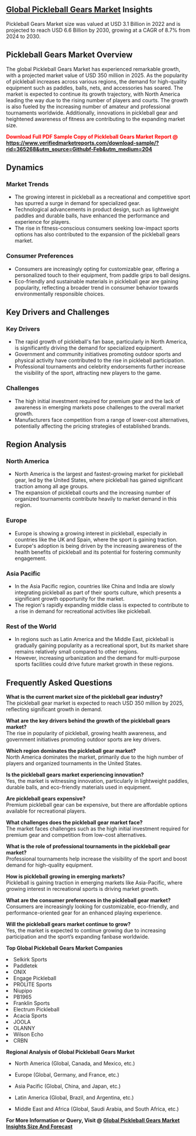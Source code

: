 <h2><a href="https://www.verifiedmarketreports.com/download-sample/?rid=365268&amp;utm_source=Githubf&amp;utm_medium=204" target="_blank">Global Pickleball Gears Market</a> Insights</h2><p>Pickleball Gears Market size was valued at USD 3.1 Billion in 2022 and is projected to reach USD 6.6 Billion by 2030, growing at a CAGR of 8.7% from 2024 to 2030.</p><p> <h2>Pickleball Gears Market Overview</h2> <p>The global Pickleball Gears Market has experienced remarkable growth, with a projected market value of USD 350 million in 2025. As the popularity of pickleball increases across various regions, the demand for high-quality equipment such as paddles, balls, nets, and accessories has soared. The market is expected to continue its growth trajectory, with North America leading the way due to the rising number of players and courts. The growth is also fueled by the increasing number of amateur and professional tournaments worldwide. Additionally, innovations in pickleball gear and heightened awareness of fitness are contributing to the expanding market size.</p> <p><strong><p><span class=""><span style="color: #ff0000;"><strong>Download Full PDF Sample Copy of Pickleball Gears Market Report</strong> @ </span><a href="https://www.verifiedmarketreports.com/download-sample/?rid=365268&amp;utm_source=Githubf-Feb&amp;utm_medium=204" target="_blank">https://www.verifiedmarketreports.com/download-sample/?rid=365268&amp;utm_source=Githubf-Feb&amp;utm_medium=204</a></span></p></strong></p> <h2>Dynamics</h2> <h3>Market Trends</h3> <ul> <li>The growing interest in pickleball as a recreational and competitive sport has spurred a surge in demand for specialized gear.</li> <li>Technological advancements in product design, such as lightweight paddles and durable balls, have enhanced the performance and experience for players.</li> <li>The rise in fitness-conscious consumers seeking low-impact sports options has also contributed to the expansion of the pickleball gears market.</li> </ul> <h3>Consumer Preferences</h3> <ul> <li>Consumers are increasingly opting for customizable gear, offering a personalized touch to their equipment, from paddle grips to ball designs.</li> <li>Eco-friendly and sustainable materials in pickleball gear are gaining popularity, reflecting a broader trend in consumer behavior towards environmentally responsible choices.</li> </ul> <h2>Key Drivers and Challenges</h2> <h3>Key Drivers</h3> <ul> <li>The rapid growth of pickleball's fan base, particularly in North America, is significantly driving the demand for specialized equipment.</li> <li>Government and community initiatives promoting outdoor sports and physical activity have contributed to the rise in pickleball participation.</li> <li>Professional tournaments and celebrity endorsements further increase the visibility of the sport, attracting new players to the game.</li> </ul> <h3>Challenges</h3> <ul> <li>The high initial investment required for premium gear and the lack of awareness in emerging markets pose challenges to the overall market growth.</li> <li>Manufacturers face competition from a range of lower-cost alternatives, potentially affecting the pricing strategies of established brands.</li> </ul> <h2>Region Analysis</h2> <h3>North America</h3> <ul> <li>North America is the largest and fastest-growing market for pickleball gear, led by the United States, where pickleball has gained significant traction among all age groups.</li> <li>The expansion of pickleball courts and the increasing number of organized tournaments contribute heavily to market demand in this region.</li> </ul> <h3>Europe</h3> <ul> <li>Europe is showing a growing interest in pickleball, especially in countries like the UK and Spain, where the sport is gaining traction.</li> <li>Europe's adoption is being driven by the increasing awareness of the health benefits of pickleball and its potential for fostering community engagement.</li> </ul> <h3>Asia Pacific</h3> <ul> <li>In the Asia Pacific region, countries like China and India are slowly integrating pickleball as part of their sports culture, which presents a significant growth opportunity for the market.</li> <li>The region's rapidly expanding middle class is expected to contribute to a rise in demand for recreational activities like pickleball.</li> </ul> <h3>Rest of the World</h3> <ul> <li>In regions such as Latin America and the Middle East, pickleball is gradually gaining popularity as a recreational sport, but its market share remains relatively small compared to other regions.</li> <li>However, increasing urbanization and the demand for multi-purpose sports facilities could drive future market growth in these regions.</li> </ul> <h2>Frequently Asked Questions</h2> <p><strong>What is the current market size of the pickleball gear industry?</strong><br> The pickleball gear market is expected to reach USD 350 million by 2025, reflecting significant growth in demand.</p> <p><strong>What are the key drivers behind the growth of the pickleball gears market?</strong><br> The rise in popularity of pickleball, growing health awareness, and government initiatives promoting outdoor sports are key drivers.</p> <p><strong>Which region dominates the pickleball gear market?</strong><br> North America dominates the market, primarily due to the high number of players and organized tournaments in the United States.</p> <p><strong>Is the pickleball gears market experiencing innovation?</strong><br> Yes, the market is witnessing innovation, particularly in lightweight paddles, durable balls, and eco-friendly materials used in equipment.</p> <p><strong>Are pickleball gears expensive?</strong><br> Premium pickleball gear can be expensive, but there are affordable options available for recreational players.</p> <p><strong>What challenges does the pickleball gear market face?</strong><br> The market faces challenges such as the high initial investment required for premium gear and competition from low-cost alternatives.</p> <p><strong>What is the role of professional tournaments in the pickleball gear market?</strong><br> Professional tournaments help increase the visibility of the sport and boost demand for high-quality equipment.</p> <p><strong>How is pickleball growing in emerging markets?</strong><br> Pickleball is gaining traction in emerging markets like Asia-Pacific, where growing interest in recreational sports is driving market growth.</p> <p><strong>What are the consumer preferences in the pickleball gear market?</strong><br> Consumers are increasingly looking for customizable, eco-friendly, and performance-oriented gear for an enhanced playing experience.</p> <p><strong>Will the pickleball gears market continue to grow?</strong><br> Yes, the market is expected to continue growing due to increasing participation and the sport’s expanding fanbase worldwide.</p> </p><p><strong>Top Global Pickleball Gears Market Companies</strong></p><div data-test-id=""><p><li>Selkirk Sports</li><li> Paddletek</li><li> ONIX</li><li> Engage Pickleball</li><li> PROLITE Sports</li><li> Niupipo</li><li> PB1965</li><li> Franklin Sports</li><li> Electrum Pickleball</li><li> Acacia Sports</li><li> JOOLA</li><li> OLANNY</li><li> Wilson Echo</li><li> CRBN</li></p><div><strong>Regional Analysis of&nbsp;Global Pickleball Gears Market</strong></div><ul><li dir="ltr"><p dir="ltr">North America&nbsp;(Global, Canada, and Mexico, etc.)</p></li><li dir="ltr"><p dir="ltr">Europe (Global, Germany, and France, etc.)</p></li><li dir="ltr"><p dir="ltr">Asia Pacific&nbsp;(Global, China, and Japan, etc.)</p></li><li dir="ltr"><p dir="ltr">Latin America&nbsp;(Global, Brazil, and Argentina, etc.)</p></li><li dir="ltr">Middle East and Africa&nbsp;(Global, Saudi Arabia, and South Africa, etc.)</li></ul><p><strong>For More Information or Query, Visit @&nbsp;</strong><strong><a href="https://www.verifiedmarketreports.com/product/pickleball-gears-market/?utm_source=Githubf&amp;utm_medium=204" target="_blank">Global Pickleball Gears Market Insights Size And Forecast</a></strong></p></div>
